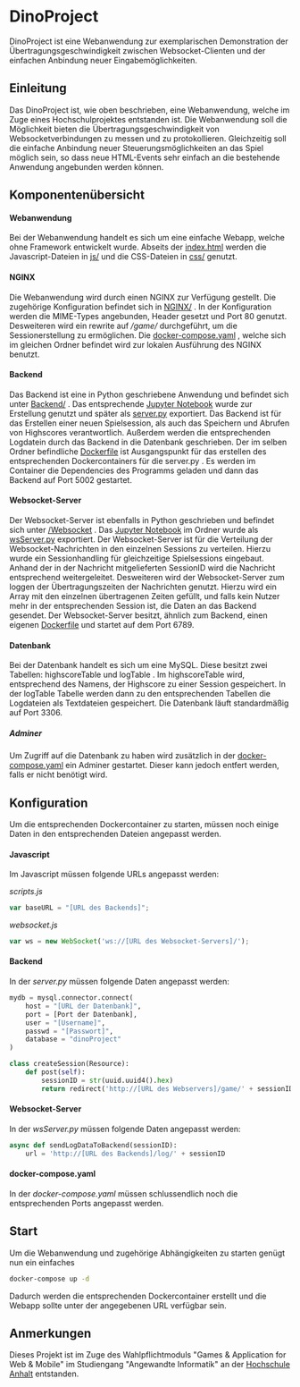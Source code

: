 # DinoProject
DinoProject ist eine Webanwendung zur exemplarischen Demonstration der Übertragungsgeschwindigkeit zwischen Websocket-Clienten und der einfachen Anbindung neuer Eingabemöglichkeiten.

## Einleitung
Das DinoProject ist, wie oben beschrieben, eine Webanwendung, welche im Zuge eines Hochschulprojektes entstanden ist. Die Webanwendung soll die Möglichkeit bieten die Übertragungsgeschwindigkeit von Websocketverbindungen zu messen und zu protokollieren. Gleichzeitig soll die einfache Anbindung neuer Steuerungsmöglichkeiten an das Spiel möglich sein, so dass neue HTML-Events sehr einfach an die bestehende Anwendung angebunden werden können.

## Komponentenübersicht

#### Webanwendung
Bei der Webanwendung handelt es sich um eine einfache Webapp, welche ohne Framework entwickelt wurde. Abseits der [index.html](./index.html) werden die Javascript-Dateien in [js/](./js/) und die CSS-Dateien in [css/](./css/) genutzt.

#### NGINX
Die Webanwendung wird durch einen NGINX zur Verfügung gestellt. Die zugehörige Konfiguration befindet sich in [NGINX/](./NGINX) . In der Konfiguration werden die MIME-Types angebunden, Header gesetzt und Port 80 genutzt. Desweiteren wird ein rewrite auf */game/* durchgeführt, um die Sessionerstellung zu ermöglichen. Die [docker-compose.yaml](./NGINX/docker-compose.yaml) , welche sich im gleichen Ordner befindet wird zur lokalen Ausführung des NGINX benutzt.

#### Backend
Das Backend ist eine in Python geschriebene Anwendung und befindet sich unter [Backend/](./Backend) . Das entsprechende [Jupyter Notebook](./Backend/Webserver_Notebook.ipynb) wurde zur Erstellung genutzt und später als [server.py](./Backend/server.py) exportiert. Das Backend ist für das Erstellen einer neuen Spielsession, als auch das Speichern und Abrufen von Highscores verantwortlich. Außerdem werden die entsprechenden Logdatein durch das Backend in die Datenbank geschrieben. Der im selben Ordner befindliche [Dockerfile](./Backend/Dockerfile) ist Ausgangspunkt für das erstellen des entsprechenden Dockercontainers für die server.py . Es werden im Container die Dependencies des Programms geladen und dann das Backend auf Port 5002 gestartet.

#### Websocket-Server
Der Websocket-Server ist ebenfalls in Python geschrieben und befindet sich unter [/Websocket](./Websocket) . Das [Jupyter Notebook](./Websocket/Websocket_Server.ipynb) im Ordner wurde als [wsServer.py](./Websocket/wsServer.py) exportiert. Der Websocket-Server ist für die Verteilung der Websocket-Nachrichten in den einzelnen Sessions zu verteilen. Hierzu wurde ein Sessionhandling für gleichzeitige Spielsessions eingebaut. Anhand der in der Nachricht mitgelieferten SessionID wird die Nachricht entsprechend weitergeleitet. Desweiteren wird der Websocket-Server zum loggen der Übertragungszeiten der Nachrichten genutzt. Hierzu wird ein Array mit den einzelnen übertragenen Zeiten gefüllt, und falls kein Nutzer mehr in der entsprechenden Session ist, die Daten an das Backend gesendet. Der Websocket-Server besitzt, ähnlich zum Backend, einen eigenen [Dockerfile](./Websocket/Dockerfile) und startet auf dem Port 6789.

#### Datenbank
Bei der Datenbank handelt es sich um eine MySQL. Diese besitzt zwei Tabellen: highscoreTable und logTable . Im highscoreTable wird, entsprechend des Namens, der Highscore zu einer Session gespeichert. In der logTable Tabelle werden dann zu den entsprechenden Tabellen die Logdateien als Textdateien gespeichert. Die Datenbank läuft standardmäßig auf Port 3306.

##### Adminer
Um Zugriff auf die Datenbank zu haben wird zusätzlich in der [docker-compose.yaml](./docker-compose.yaml) ein Adminer gestartet. Dieser kann jedoch entfert werden, falls er nicht benötigt wird.


## Konfiguration

Um die entsprechenden Dockercontainer zu starten, müssen noch einige Daten in den entsprechenden Dateien angepasst werden.

#### Javascript

Im Javascript müssen folgende URLs angepasst werden:

*scripts.js*
```javascript
var baseURL = "[URL des Backends]";
```

*websocket.js*
```javascript
var ws = new WebSocket('ws://[URL des Websocket-Servers]/');
```

#### Backend

In der *server.py* müssen folgende Daten angepasst werden:

```python
mydb = mysql.connector.connect(
    host = "[URL der Datenbank]",
    port = [Port der Datenbank],
    user = "[Username]",
    passwd = "[Passwort]",
    database = "dinoProject"
)
```
```python
class createSession(Resource):
    def post(self):
        sessionID = str(uuid.uuid4().hex)
        return redirect('http://[URL des Webservers]/game/' + sessionID, code=303)
```

#### Websocket-Server

In der *wsServer.py* müssen folgende Daten angepasst werden:

```python
async def sendLogDataToBackend(sessionID):
    url = 'http://[URL des Backends]/log/' + sessionID
```

#### docker-compose.yaml

In der *docker-compose.yaml* müssen schlussendlich noch die entsprechenden Ports angepasst werden.


## Start

Um die Webanwendung und zugehörige Abhängigkeiten zu starten genügt nun ein einfaches

```bash
docker-compose up -d
```

Dadurch werden die entsprechenden Dockercontainer erstellt und die Webapp sollte unter der angegebenen URL verfügbar sein.

## Anmerkungen

Dieses Projekt ist im Zuge des Wahlpflichtmoduls "Games & Application for Web & Mobile" im Studiengang "Angewandte Informatik" an der [Hochschule Anhalt](https://www.hs-anhalt.de/startseite.html) entstanden.